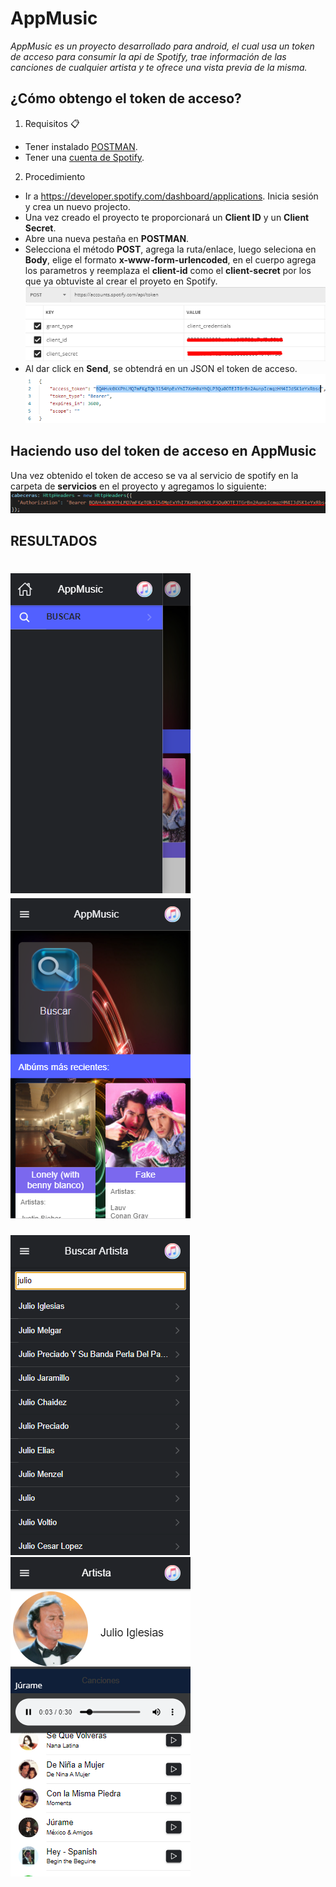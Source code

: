 # AppMusic
_AppMusic es un proyecto desarrollado para android, el cual usa un token de acceso para consumir la api de Spotify, trae información de las canciones de cualquier artista y te ofrece una vista previa de la misma._
## ¿Cómo obtengo el token de acceso?
1. Requisitos 📋
- Tener instalado [POSTMAN](https://www.postman.com/).
- Tener una [cuenta de Spotify](https://accounts.spotify.com/).
2. Procedimiento
- Ir a https://developer.spotify.com/dashboard/applications. Inicia sesión y crea un nuevo projecto.
- Una vez creado el proyecto te proporcionará un **Client ID** y un **Client Secret**.
- Abre una nueva pestaña en **POSTMAN**.
- Selecciona el método **POST**, agrega la ruta/enlace, luego seleciona en **Body**, elige el formato **x-www-form-urlencoded**, en el cuerpo agrega los parametros y reemplaza el **client-id** como el **client-secret** por los que ya obtuviste al crear el proyeto en Spotify.
![ScreenShot](/src/assets/img/post-token.png?raw=true)
![ScreenShot](/src/assets/img/valores-token.png?raw=true)
- Al dar click en **Send**, se obtendrá en un JSON el token de acceso.
![ScreenShot](/src/assets/img/token.png?raw=true)
## Haciendo uso del token de acceso en AppMusic
Una vez obtenido el token de acceso se va al servicio de spotify en la carpeta de **servicios** en el proyecto y agregamos lo siguiente:
![ScreenShot](/src/assets/img/token-cabecera.png?raw=true)
## RESULTADOS
![ScreenShot](/src/assets/img/app1.png?colum=true) 
![ScreenShot](/src/assets/img/app2.png?colum=true)
========
![ScreenShot](/src/assets/img/app3.png?colum=true)
![ScreenShot](/src/assets/img/app4.png?colum=true)
